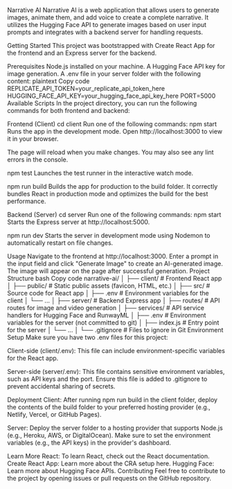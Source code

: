 Narrative AI
Narrative AI is a web application that allows users to generate images, animate them, and add voice to create a complete narrative. It utilizes the Hugging Face API to generate images based on user input prompts and integrates with a backend server for handling requests.

Getting Started
This project was bootstrapped with Create React App for the frontend and an Express server for the backend.

Prerequisites
Node.js installed on your machine.
A Hugging Face API key for image generation.
A .env file in your server folder with the following content:
plaintext
Copy code
REPLICATE_API_TOKEN=your_replicate_api_token_here
HUGGING_FACE_API_KEY=your_hugging_face_api_key_here
PORT=5000
Available Scripts
In the project directory, you can run the following commands for both frontend and backend:

Frontend (Client)
cd client
Run one of the following commands:
npm start
Runs the app in the development mode.
Open http://localhost:3000 to view it in your browser.

The page will reload when you make changes.
You may also see any lint errors in the console.

npm test
Launches the test runner in the interactive watch mode.

npm run build
Builds the app for production to the build folder.
It correctly bundles React in production mode and optimizes the build for the best performance.

Backend (Server)
cd server
Run one of the following commands:
npm start
Starts the Express server at http://localhost:5000.

npm run dev
Starts the server in development mode using Nodemon to automatically restart on file changes.

Usage
Navigate to the frontend at http://localhost:3000.
Enter a prompt in the input field and click "Generate Image" to create an AI-generated image.
The image will appear on the page after successful generation.
Project Structure
bash
Copy code
narrative-ai/
│
├── client/                  # Frontend React app
│   ├── public/              # Static public assets (favicon, HTML, etc.)
│   ├── src/                 # Source code for React app
│   ├── .env                 # Environment variables for the client
│   └── ...
│
├── server/                  # Backend Express app
│   ├── routes/              # API routes for image and video generation
│   ├── services/            # API service handlers for Hugging Face and RunwayML
│   ├── .env                 # Environment variables for the server (not committed to git)
│   ├── index.js             # Entry point for the server
│   └── ...
│
└── .gitignore               # Files to ignore in Git
Environment Setup
Make sure you have two .env files for this project:

Client-side (client/.env):
This file can include environment-specific variables for the React app.

Server-side (server/.env):
This file contains sensitive environment variables, such as API keys and the port. Ensure this file is added to .gitignore to prevent accidental sharing of secrets.

Deployment
Client:
After running npm run build in the client folder, deploy the contents of the build folder to your preferred hosting provider (e.g., Netlify, Vercel, or GitHub Pages).

Server:
Deploy the server folder to a hosting provider that supports Node.js (e.g., Heroku, AWS, or DigitalOcean). Make sure to set the environment variables (e.g., the API keys) in the provider's dashboard.

Learn More
React: To learn React, check out the React documentation.
Create React App: Learn more about the CRA setup here.
Hugging Face: Learn more about Hugging Face APIs.
Contributing
Feel free to contribute to the project by opening issues or pull requests on the GitHub repository.
